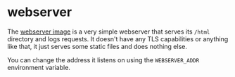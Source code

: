 # webserver

The [webserver image](https://gitea.elara.ws/Elara6331/-/packages/container/webserver/latest) is a very simple webserver that serves its `/html` directory and logs requests. It doesn't have any TLS capabilities or anything like that, it just serves some static files and does nothing else.

You can change the address it listens on using the `WEBSERVER_ADDR` environment variable.